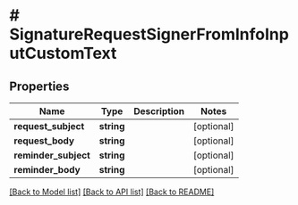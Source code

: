 # # SignatureRequestSignerFromInfoInputCustomText

## Properties

Name | Type | Description | Notes
------------ | ------------- | ------------- | -------------
**request_subject** | **string** |  | [optional]
**request_body** | **string** |  | [optional]
**reminder_subject** | **string** |  | [optional]
**reminder_body** | **string** |  | [optional]

[[Back to Model list]](../../README.md#models) [[Back to API list]](../../README.md#endpoints) [[Back to README]](../../README.md)

